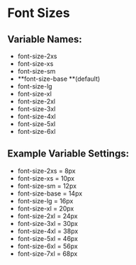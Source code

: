 # Font Sizes

## Variable Names:

* font-size-2xs
* font-size-xs
* font-size-sm
* **font-size-base **\(default\)
* font-size-lg
* font-size-xl
* font-size-2xl
* font-size-3xl
* font-size-4xl
* font-size-5xl
* font-size-6xl

## Example Variable Settings:

* font-size-2xs = 8px
* font-size-xs = 10px
* font-size-sm = 12px
* font-size-base = 14px
* font-size-lg = 16px
* font-size-xl = 20px
* font-size-2xl = 24px
* font-size-3xl = 30px
* font-size-4xl = 38px
* font-size-5xl = 46px
* font-size-6xl = 56px
* font-size-7xl = 68px



